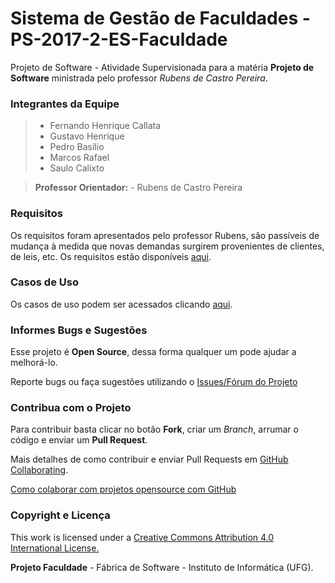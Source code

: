 ﻿# Sistema de Gestão de Faculdades - PS-2017-2-ES-Faculdade
Projeto de Software - Atividade Supervisionada para a matéria **Projeto de Software** ministrada pelo professor *Rubens de Castro Pereira*.

### Integrantes da Equipe
> - Fernando Henrique Callata
> - Gustavo Henrique
> - Pedro Basílio
> - Marcos Rafael
> - Saulo Calixto

> **Professor Orientador:**
    - Rubens de Castro Pereira

### Requisitos
Os requisitos foram apresentados pelo professor Rubens, são passíveis de mudança à medida que novas demandas surgirem provenientes de clientes, de leis, etc.
Os requisitos estão disponíveis [aqui](https://github.com/artiumdominus/PS-2017-2-ES-Faculdade/blob/master/1.Gest%C3%A3o/Tema%2001%20-%20Faculdade.docx).

### Casos de Uso
Os casos de uso podem ser acessados clicando [aqui](https://github.com/artiumdominus/PS-2017-2-ES-Faculdade/blob/master/2.An%C3%A1lise/2.1.Modelo%20de%20Caso%20de%20Uso%20-%20MCU/Casos%20de%20Uso.md).

### Informes Bugs e Sugestões

Esse projeto é **Open Source**, dessa forma qualquer um pode ajudar a melhorá-lo.

Reporte bugs ou faça sugestões utilizando o [Issues/Fórum do Projeto](https://github.com/artiumdominus/PS-2017-2-ES-Faculdade/issues)

### Contribua com o Projeto

Para contribuir basta clicar no botão **Fork**, criar um *Branch*, arrumar o código e enviar um **Pull Request**.

Mais detalhes de como contribuir e enviar Pull Requests em [GitHub Collaborating](https://help.github.com/categories/63/articles).

[Como colaborar com projetos opensource com GitHub](http://www.youtube.com/watch?v=H3olaBo83As)

### Copyright e Licença

This work is licensed under a [Creative Commons Attribution 4.0 International License.](http://creativecommons.org/licenses/by/4.0/)

**Projeto Faculdade** - Fábrica de Software - Instituto de Informática (UFG).

